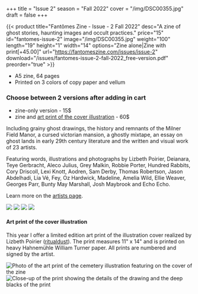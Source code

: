 +++
title = "Issue 2"
season = "Fall 2022"
cover = "/img/DSC00355.jpg"
draft = false
+++

{{< product title="Fantômes Zine - Issue - 2 Fall 2022" desc="A zine of ghost stories, haunting images and occult practices." price="15" id="fantomes-issue-2" image="/img/DSC00355.jpg" weight="100" length="19" height="1" width="14" options="Zine alone|Zine with print[+45.00]" url="https://fantomeszine.com/issues/issue-2" download="/issues/fantomes-issue-2-fall-2022_free-version.pdf" preorder="true" >}}

- A5 zine, 64 pages  
- Printed on 3 colors of copy paper and vellum  

### Choose between 2 versions after adding in cart
- zine-only version - 15$
- zine and [art print of the cover illustration](#art-print-of-the-cover-illustration) - 60$

Including grainy ghost drawings, the history and remnants of the Milner Field Manor, a cursed victorian mansion, a ghostly mixtape, an essay on ghost lands in early 29th century literature and the written and visual work of 23 artists.

Featuring words, illustrations and photographs by Lizbeth Poirier, Deianara, Teye Gerbracht, Aleco Julius, Grey Malkin, Robbie Porter, Hundred Rabbits, Cory Driscoll, Lexi Knott, Aodren, Sam Derby, Thomas Robertson, Jason Abdelhadi, Lia Vé, Fey, Oz Hardwick, Madeline, Amelia Wild, Ellie Weaver, Georges Parr, Bunty May Marshall, Josh Maybrook and Echo Echo.

Learn more on the [artists page](/artists/).

![](/img/DSC00366.jpg)
![](/img/DSC00368.jpg)
![](/img/DSC00373.jpg)
![](/img/DSC00376.jpg)

#### Art print of the cover illustration

This year I offer a limited edition art print of the illustration cover realized by Lizbeth Poirier ([ritualdust](https://ritualdust.com)). The print measures 11" x 14" and is printed on heavy Hahnemühle William Turner paper. All prints are numbered and signed by the artist.

![Photo of the art print of the cemetery illustration featuring on the cover of the zine](/img/print-1.jpg)
![Close-up of the print showing the details of the drawing and the deep blacks of the print](/img/print-2.jpg)
